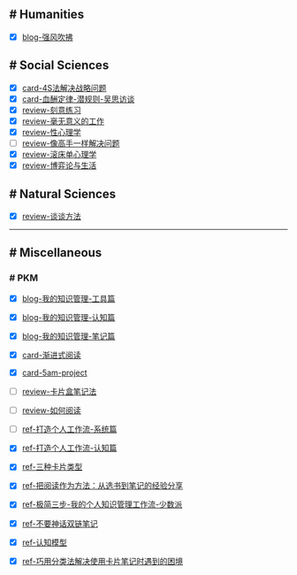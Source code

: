 ## # Humanities

- [x] [blog-强风吹拂](/docs/HS-blog-「强风吹拂」-何谓强大.md)

## # Social Sciences

- [x] [card-4S法解决战略问题](/docs/SS-card-4S法解决战略问题.md)
- [x] [card-血酬定律-潜规则-吴思访谈](/docs/SS-card-血酬定律-潜规则-吴思访谈.md)
- [x] [review-刻意练习](/docs/SS-review-刻意练习.md)
- [x] [review-毫无意义的工作](/docs/SS-review-毫无意义的工作.md)
- [x] [review-性心理学](/docs/SS-review-性心理学.md)
- [ ] [review-像高手一样解决问题](/docs/SS-review-像高手一样解决问题.md)
- [x] [review-滚床单心理学](/docs/SS-review-滚床单心理学.md)
- [x] [review-博弈论与生活](/docs/SS-review-博弈论与生活.md) 

## # Natural Sciences

- [x] [review-谈谈方法](/docs/NS-review-谈谈方法.md)

---

## # Miscellaneous

### # PKM

- [x] [blog-我的知识管理-工具篇](/docs/PKM-blog-我的知识管理-工具篇.md)
- [x] [blog-我的知识管理-认知篇](/docs/PKM-blog-我的知识管理-认知篇.md)
- [x] [blog-我的知识管理-笔记篇](/docs/PKM-blog-我的知识管理-笔记篇.md)

- [x] [card-渐进式阅读](/docs/PKM-card-渐进式阅读.md)
- [x] [card-5am-project](/docs/PKM-card-5am-project.md)
- [ ] [review-卡片盒笔记法](/docs/PKM-review-卡片盒笔记法.md)
- [ ] [review-如何阅读](/docs/PKM-review-如何阅读.md)
  
- [ ] [ref-打造个人工作流-系统篇](/docs/PKM-ref-打造个人工作流-系统篇.md)
- [x] [ref-打造个人工作流-认知篇](/docs/PKM-ref-打造个人工作流-认知篇.md)
- [x] [ref-三种卡片类型](/docs/PKM-ref-三种卡片类型.md)
- [x] [ref-把阅读作为方法：从选书到笔记的经验分享](/docs/PKM-ref-把阅读作为方法：从选书到笔记的经验分享.md)
- [x] [ref-极简三步-我的个人知识管理工作流-少数派](/docs/PKM-ref-极简三步-我的个人知识管理工作流-少数派.md)
- [x] [ref-不要神话双链笔记](/docs/PKM-ref-请不要神化双链笔记-少数派.md)
- [x] [ref-认知模型](/docs/PKM-ref-认知模型.md)
- [x] [ref-巧用分类法解决使用卡片笔记时遇到的困境](/docs/PKM-ref-巧用分类法解决使用卡片笔记时遇到的困境-少数派.md)

